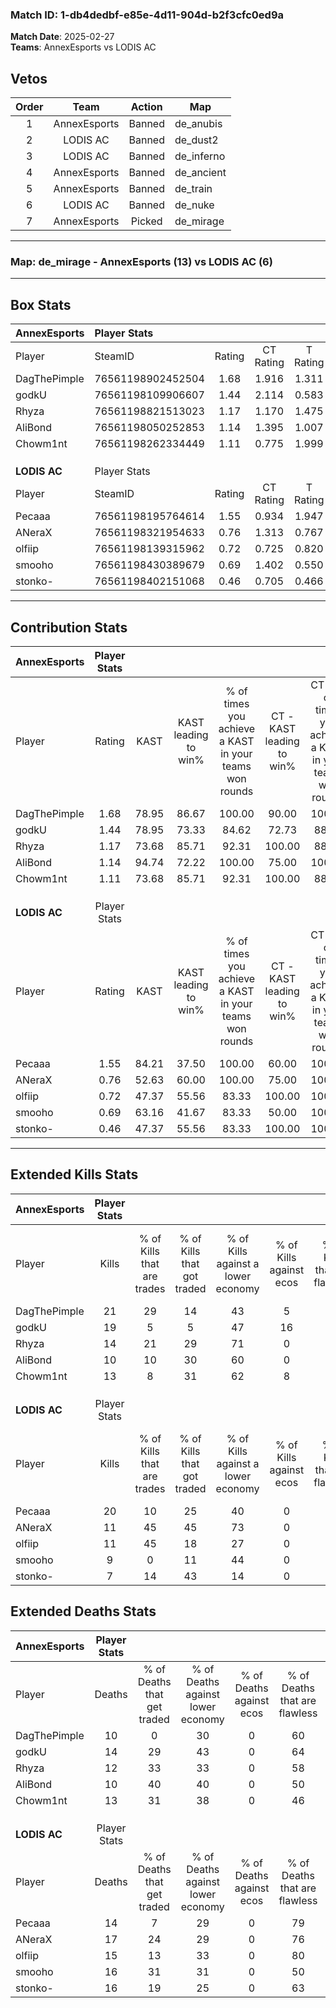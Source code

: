 ### Match ID: 1-db4dedbf-e85e-4d11-904d-b2f3cfc0ed9a  
**Match Date**: 2025-02-27  
**Teams**: AnnexEsports vs LODIS AC  

## Vetos  

| Order | Team | Action | Map |
| :---: | :--: | :----: | --- |
| 1 | AnnexEsports | Banned | de_anubis |
| 2 | LODIS AC | Banned | de_dust2 |
| 3 | LODIS AC | Banned | de_inferno |
| 4 | AnnexEsports | Banned | de_ancient |
| 5 | AnnexEsports | Banned | de_train |
| 6 | LODIS AC | Banned | de_nuke |
| 7 | AnnexEsports | Picked | de_mirage |

---  

### **Map**: de_mirage - AnnexEsports (13) vs LODIS AC (6)  
---  

## Box Stats  

| **AnnexEsports** | Player Stats      |        |           |          |       |       |       |         |        |      |     |
| :- | :- | :-: | :-: | :-: | :-: | :-: | :-: | :-: | :-: | :-: | :-: |
| Player           | SteamID           | Rating | CT Rating | T Rating | KAST  |  ADR  | Kills | Assists | Deaths | K/D  | HS% |
| DagThePimple     | 76561198902452504 |  1.68  |   1.916   |  1.311   | 78.95 | 105.9 |  21   |    6    |   10   | 2.10 | 47  |
| godkU            | 76561198109906607 |  1.44  |   2.114   |  0.583   | 78.95 | 91.0  |  19   |    7    |   14   | 1.36 | 26  |
| Rhyza            | 76561198821513023 |  1.17  |   1.170   |  1.475   | 73.68 | 76.4  |  14   |    5    |   12   | 1.17 | 42  |
| AliBond          | 76561198050252853 |  1.14  |   1.395   |  1.007   | 94.74 | 59.9  |  10   |    4    |   10   | 1.00 | 60  |
| Chowm1nt         | 76561198262334449 |  1.11  |   0.775   |  1.999   | 73.68 | 80.0  |  13   |    6    |   13   | 1.00 | 61  |
|                  |                   |        |           |          |       |       |       |         |        |      |     |
|                  |                   |        |           |          |       |       |       |         |        |      |     |
|                  |                   |        |           |          |       |       |       |         |        |      |     |
| **LODIS AC**     | Player Stats      |        |           |          |       |       |       |         |        |      |     |
| Player           | SteamID           | Rating | CT Rating | T Rating | KAST  |  ADR  | Kills | Assists | Deaths | K/D  | HS% |
| Pecaaa           | 76561198195764614 |  1.55  |   0.934   |  1.947   | 84.21 | 108.5 |  20   |    1    |   14   | 1.43 | 75  |
| ANeraX           | 76561198321954633 |  0.76  |   1.313   |  0.767   | 52.63 | 79.8  |  11   |    6    |   17   | 0.65 | 90  |
| olfiip           | 76561198139315962 |  0.72  |   0.725   |  0.820   | 47.37 | 67.5  |  11   |    4    |   15   | 0.73 | 63  |
| smooho           | 76561198430389679 |  0.69  |   1.402   |  0.550   | 63.16 | 61.0  |   9   |    3    |   16   | 0.56 | 55  |
| stonko-          | 76561198402151068 |  0.46  |   0.705   |  0.466   | 47.37 | 55.2  |   7   |    2    |   16   | 0.44 | 57  |
---  

## Contribution Stats  

| **AnnexEsports** | Player Stats |       |                      |                                                        |                           |                                                             |                          |                                                            |
| :- | :-: | :-: | :-: | :-: | :-: | :-: | :-: | :-: |
| Player           |    Rating    | KAST  | KAST leading to win% | % of times you achieve a KAST in your teams won rounds | CT - KAST leading to win% | CT - % of times you achieve a KAST in your teams won rounds | T - KAST leading to win% | T - % of times you achieve a KAST in your teams won rounds |
| DagThePimple     |     1.68     | 78.95 |        86.67         |                         100.00                         |           90.00           |                           100.00                            |          80.00           |                           100.00                           |
| godkU            |     1.44     | 78.95 |        73.33         |                         84.62                          |           72.73           |                            88.89                            |          75.00           |                           75.00                            |
| Rhyza            |     1.17     | 73.68 |        85.71         |                         92.31                          |          100.00           |                            88.89                            |          66.67           |                           100.00                           |
| AliBond          |     1.14     | 94.74 |        72.22         |                         100.00                         |           75.00           |                           100.00                            |          66.67           |                           100.00                           |
| Chowm1nt         |     1.11     | 73.68 |        85.71         |                         92.31                          |          100.00           |                            88.89                            |          66.67           |                           100.00                           |
|                  |              |       |                      |                                                        |                           |                                                             |                          |                                                            |
|                  |              |       |                      |                                                        |                           |                                                             |                          |                                                            |
|                  |              |       |                      |                                                        |                           |                                                             |                          |                                                            |
| **LODIS AC**     | Player Stats |       |                      |                                                        |                           |                                                             |                          |                                                            |
| Player           |    Rating    | KAST  | KAST leading to win% | % of times you achieve a KAST in your teams won rounds | CT - KAST leading to win% | CT - % of times you achieve a KAST in your teams won rounds | T - KAST leading to win% | T - % of times you achieve a KAST in your teams won rounds |
| Pecaaa           |     1.55     | 84.21 |        37.50         |                         100.00                         |           60.00           |                           100.00                            |          27.27           |                           100.00                           |
| ANeraX           |     0.76     | 52.63 |        60.00         |                         100.00                         |           75.00           |                           100.00                            |          50.00           |                           100.00                           |
| olfiip           |     0.72     | 47.37 |        55.56         |                         83.33                          |          100.00           |                           100.00                            |          33.33           |                           66.67                            |
| smooho           |     0.69     | 63.16 |        41.67         |                         83.33                          |           50.00           |                           100.00                            |          33.33           |                           66.67                            |
| stonko-          |     0.46     | 47.37 |        55.56         |                         83.33                          |          100.00           |                           100.00                            |          33.33           |                           66.67                            |
---  

## Extended Kills Stats  

| **AnnexEsports** | Player Stats |                            |                            |                                    |                         |                              |                                 |                                       |                    |           |
| :- | :-: | :-: | :-: | :-: | :-: | :-: | :-: | :-: | :-: | :-: |
| Player           |    Kills     | % of Kills that are trades | % of Kills that got traded | % of Kills against a lower economy | % of Kills against ecos | % of Kills that are flawless | % of Kills that are close duels | % of Kills that are assisted by flash | Pistol Round Kills | AWP Kills |
| DagThePimple     |      21      |             29             |             14             |                 43                 |            5            |              71              |                0                |                   5                   |         3          |     3     |
| godkU            |      19      |             5              |             5              |                 47                 |           16            |              68              |                5                |                   0                   |         0          |     0     |
| Rhyza            |      14      |             21             |             29             |                 71                 |            0            |              64              |                0                |                   0                   |         0          |     0     |
| AliBond          |      10      |             10             |             30             |                 60                 |            0            |              60              |               20                |                   0                   |         2          |     0     |
| Chowm1nt         |      13      |             8              |             31             |                 62                 |            8            |              77              |                8                |                   0                   |         0          |     0     |
|                  |              |                            |                            |                                    |                         |                              |                                 |                                       |                    |           |
|                  |              |                            |                            |                                    |                         |                              |                                 |                                       |                    |           |
|                  |              |                            |                            |                                    |                         |                              |                                 |                                       |                    |           |
| **LODIS AC**     | Player Stats |                            |                            |                                    |                         |                              |                                 |                                       |                    |           |
| Player           |    Kills     | % of Kills that are trades | % of Kills that got traded | % of Kills against a lower economy | % of Kills against ecos | % of Kills that are flawless | % of Kills that are close duels | % of Kills that are assisted by flash | Pistol Round Kills | AWP Kills |
| Pecaaa           |      20      |             10             |             25             |                 40                 |            0            |              55              |                5                |                   0                   |         1          |     0     |
| ANeraX           |      11      |             45             |             45             |                 73                 |            0            |              64              |               18                |                   0                   |         1          |     0     |
| olfiip           |      11      |             45             |             18             |                 27                 |            0            |              64              |                0                |                  18                   |         0          |     0     |
| smooho           |      9       |             0              |             11             |                 44                 |            0            |              67              |                0                |                   0                   |         1          |     0     |
| stonko-          |      7       |             14             |             43             |                 14                 |            0            |              43              |                0                |                   0                   |         3          |     0     |
## Extended Deaths Stats  

| **AnnexEsports** | Player Stats |                             |                                   |                          |                               |                            |                           |               |
| :- | :-: | :-: | :-: | :-: | :-: | :-: | :-: | :-: |
| Player           |    Deaths    | % of Deaths that get traded | % of Deaths against lower economy | % of Deaths against ecos | % of Deaths that are flawless | % of Deaths that are close | % of Deaths while blinded | Deaths to AWP |
| DagThePimple     |      10      |              0              |                30                 |            0             |              60               |             0              |             0             |       0       |
| godkU            |      14      |             29              |                43                 |            0             |              64               |             0              |             0             |       0       |
| Rhyza            |      12      |             33              |                33                 |            0             |              58               |             8              |             0             |       0       |
| AliBond          |      10      |             40              |                40                 |            0             |              50               |             0              |            20             |       0       |
| Chowm1nt         |      13      |             31              |                38                 |            0             |              46               |             15             |             0             |       0       |
|                  |              |                             |                                   |                          |                               |                            |                           |               |
|                  |              |                             |                                   |                          |                               |                            |                           |               |
|                  |              |                             |                                   |                          |                               |                            |                           |               |
| **LODIS AC**     | Player Stats |                             |                                   |                          |                               |                            |                           |               |
| Player           |    Deaths    | % of Deaths that get traded | % of Deaths against lower economy | % of Deaths against ecos | % of Deaths that are flawless | % of Deaths that are close | % of Deaths while blinded | Deaths to AWP |
| Pecaaa           |      14      |              7              |                29                 |            0             |              79               |             0              |             0             |       0       |
| ANeraX           |      17      |             24              |                29                 |            0             |              76               |             0              |             0             |       1       |
| olfiip           |      15      |             13              |                33                 |            0             |              80               |             0              |             7             |       2       |
| smooho           |      16      |             31              |                31                 |            0             |              50               |             13             |             0             |       0       |
| stonko-          |      16      |             19              |                25                 |            0             |              63               |             13             |             0             |       0       |
